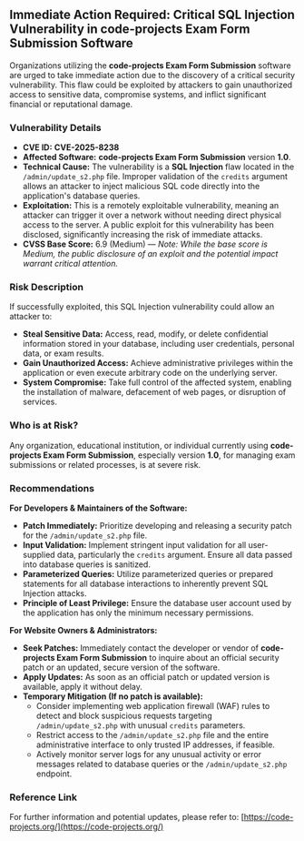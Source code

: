 ## Immediate Action Required: Critical SQL Injection Vulnerability in **code-projects Exam Form Submission** Software

Organizations utilizing the **code-projects Exam Form Submission** software are urged to take immediate action due to the discovery of a critical security vulnerability. This flaw could be exploited by attackers to gain unauthorized access to sensitive data, compromise systems, and inflict significant financial or reputational damage.

### Vulnerability Details

*   **CVE ID:** **CVE-2025-8238**
*   **Affected Software:** **code-projects Exam Form Submission** version **1.0**.
*   **Technical Cause:** The vulnerability is a **SQL Injection** flaw located in the `/admin/update_s2.php` file. Improper validation of the `credits` argument allows an attacker to inject malicious SQL code directly into the application's database queries.
*   **Exploitation:** This is a remotely exploitable vulnerability, meaning an attacker can trigger it over a network without needing direct physical access to the server. A public exploit for this vulnerability has been disclosed, significantly increasing the risk of immediate attacks.
*   **CVSS Base Score:** 6.9 (Medium) — *Note: While the base score is Medium, the public disclosure of an exploit and the potential impact warrant critical attention.*

### Risk Description

If successfully exploited, this SQL Injection vulnerability could allow an attacker to:

*   **Steal Sensitive Data:** Access, read, modify, or delete confidential information stored in your database, including user credentials, personal data, or exam results.
*   **Gain Unauthorized Access:** Achieve administrative privileges within the application or even execute arbitrary code on the underlying server.
*   **System Compromise:** Take full control of the affected system, enabling the installation of malware, defacement of web pages, or disruption of services.

### Who is at Risk?

Any organization, educational institution, or individual currently using **code-projects Exam Form Submission**, especially version **1.0**, for managing exam submissions or related processes, is at severe risk.

### Recommendations

**For Developers & Maintainers of the Software:**

*   **Patch Immediately:** Prioritize developing and releasing a security patch for the `/admin/update_s2.php` file.
*   **Input Validation:** Implement stringent input validation for all user-supplied data, particularly the `credits` argument. Ensure all data passed into database queries is sanitized.
*   **Parameterized Queries:** Utilize parameterized queries or prepared statements for all database interactions to inherently prevent SQL Injection attacks.
*   **Principle of Least Privilege:** Ensure the database user account used by the application has only the minimum necessary permissions.

**For Website Owners & Administrators:**

*   **Seek Patches:** Immediately contact the developer or vendor of **code-projects Exam Form Submission** to inquire about an official security patch or an updated, secure version of the software.
*   **Apply Updates:** As soon as an official patch or updated version is available, apply it without delay.
*   **Temporary Mitigation (If no patch is available):**
    *   Consider implementing web application firewall (WAF) rules to detect and block suspicious requests targeting `/admin/update_s2.php` with unusual `credits` parameters.
    *   Restrict access to the `/admin/update_s2.php` file and the entire administrative interface to only trusted IP addresses, if feasible.
    *   Actively monitor server logs for any unusual activity or error messages related to database queries or the `/admin/update_s2.php` endpoint.

### Reference Link

For further information and potential updates, please refer to:
[https://code-projects.org/](https://code-projects.org/)